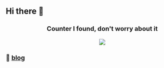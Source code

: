 ## Hi there 👋

<h3 align="center"> 
Counter I found, don't worry about it
</h3>
<p align="center">
  <a href="https://count.getloli.com/"><img src="https://count.getloli.com/get/@aljdflasjdfasfdj?theme=moebooru"></a>
</p>


<!-- ![Jacky (epicseven-cup)'s GitHub stats](https://github-readme-stats-git-masterrstaa-rickstaa.vercel.app/api?username=epicseven-cup&count_private=trueshow_icons=true&theme=onedark)
[![Top Langs](https://github-readme-stats-git-masterrstaa-rickstaa.vercel.app/api/top-langs/?username=epicseven-cup)](https://github.com/anuraghazra/github-readme-stats)

[![Jacky's github activity graph](https://github-readme-activity-graph.cyclic.app/graph?username=epicseven-cup&theme=vue)](https://github.com/ashutosh00710/github-readme-activity-graph) -->


### 📓 [blog](https://www.latitude.moe/)
<!--
**epicseven-cup/epicseven-cup** is a ✨ _special_ ✨ repository because its `README.md` (this file) appears on your GitHub profile.

Here are some ideas to get you started:

- 🔭 I’m currently working on ...
- 🌱 I’m currently learning ...
- 👯 I’m looking to collaborate on ...
- 🤔 I’m looking for help with ...
- 💬 Ask me about ...
- 📫 How to reach me: ...
- 😄 Pronouns: ...
- ⚡ Fun fact: ...
-->
